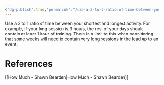 ```yaml
---
{"dg-publish":true,"permalink":"/use-a-3-to-1-ratio-of-time-between-your-shortest-and-longest-activity/","created":"2024-03-05T20:35:12.000-05:00","updated":"2024-03-05T20:35:12.000-05:00"}
---
```


Use a 3 to 1 ratio of time between your shortest and longest activity. For example, if your long session is 3 hours, the rest of your days should contain at least 1 hour of training. There is a limit to this when considering that some weeks will need to contain very long sessions in the lead up to an event.

# References

[[How Much - Shawn Bearden\|How Much - Shawn Bearden]]
